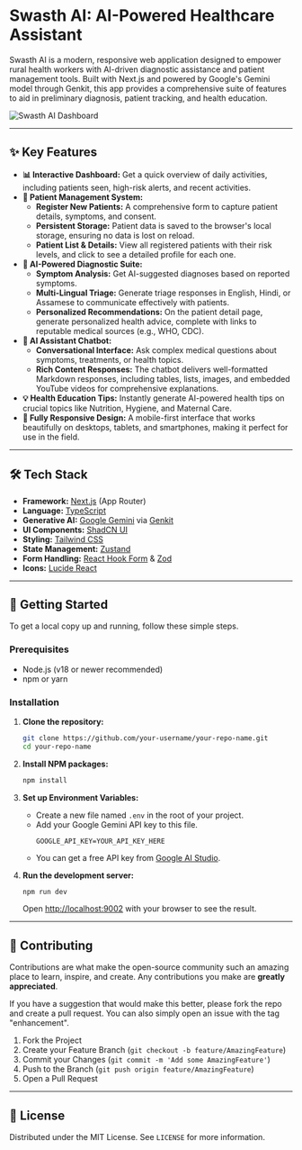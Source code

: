 
# Swasth AI: AI-Powered Healthcare Assistant

Swasth AI is a modern, responsive web application designed to empower rural health workers with AI-driven diagnostic assistance and patient management tools. Built with Next.js and powered by Google's Gemini model through Genkit, this app provides a comprehensive suite of features to aid in preliminary diagnosis, patient tracking, and health education.

![Swasth AI Dashboard](https://picsum.photos/seed/dashboard/1200/630)

---

## ✨ Key Features

- **📊 Interactive Dashboard:** Get a quick overview of daily activities, including patients seen, high-risk alerts, and recent activities.
- **👥 Patient Management System:**
    - **Register New Patients:** A comprehensive form to capture patient details, symptoms, and consent.
    - **Persistent Storage:** Patient data is saved to the browser's local storage, ensuring no data is lost on reload.
    - **Patient List & Details:** View all registered patients with their risk levels, and click to see a detailed profile for each one.
- **🤖 AI-Powered Diagnostic Suite:**
    - **Symptom Analysis:** Get AI-suggested diagnoses based on reported symptoms.
    - **Multi-Lingual Triage:** Generate triage responses in English, Hindi, or Assamese to communicate effectively with patients.
    - **Personalized Recommendations:** On the patient detail page, generate personalized health advice, complete with links to reputable medical sources (e.g., WHO, CDC).
- **💬 AI Assistant Chatbot:**
    - **Conversational Interface:** Ask complex medical questions about symptoms, treatments, or health topics.
    - **Rich Content Responses:** The chatbot delivers well-formatted Markdown responses, including tables, lists, images, and embedded YouTube videos for comprehensive explanations.
- **💡 Health Education Tips:** Instantly generate AI-powered health tips on crucial topics like Nutrition, Hygiene, and Maternal Care.
- **📱 Fully Responsive Design:** A mobile-first interface that works beautifully on desktops, tablets, and smartphones, making it perfect for use in the field.

---

## 🛠️ Tech Stack

- **Framework:** [Next.js](https://nextjs.org/) (App Router)
- **Language:** [TypeScript](https://www.typescriptlang.org/)
- **Generative AI:** [Google Gemini](https://deepmind.google/technologies/gemini/) via [Genkit](https://firebase.google.com/docs/genkit)
- **UI Components:** [ShadCN UI](https://ui.shadcn.com/)
- **Styling:** [Tailwind CSS](https://tailwindcss.com/)
- **State Management:** [Zustand](https://github.com/pmndrs/zustand)
- **Form Handling:** [React Hook Form](https://react-hook-form.com/) & [Zod](https://zod.dev/)
- **Icons:** [Lucide React](https://lucide.dev/)

---

## 🚀 Getting Started

To get a local copy up and running, follow these simple steps.

### Prerequisites

- Node.js (v18 or newer recommended)
- npm or yarn

### Installation

1. **Clone the repository:**
   ```sh
   git clone https://github.com/your-username/your-repo-name.git
   cd your-repo-name
   ```

2. **Install NPM packages:**
   ```sh
   npm install
   ```

3. **Set up Environment Variables:**
   - Create a new file named `.env` in the root of your project.
   - Add your Google Gemini API key to this file.
     ```.env
     GOOGLE_API_KEY=YOUR_API_KEY_HERE
     ```
   - You can get a free API key from [Google AI Studio](https://aistudio.google.com/app/apikey).

4. **Run the development server:**
   ```sh
   npm run dev
   ```
   Open [http://localhost:9002](http://localhost:9002) with your browser to see the result.

---

## 🤝 Contributing

Contributions are what make the open-source community such an amazing place to learn, inspire, and create. Any contributions you make are **greatly appreciated**.

If you have a suggestion that would make this better, please fork the repo and create a pull request. You can also simply open an issue with the tag "enhancement".

1. Fork the Project
2. Create your Feature Branch (`git checkout -b feature/AmazingFeature`)
3. Commit your Changes (`git commit -m 'Add some AmazingFeature'`)
4. Push to the Branch (`git push origin feature/AmazingFeature`)
5. Open a Pull Request

---

## 📄 License

Distributed under the MIT License. See `LICENSE` for more information.
